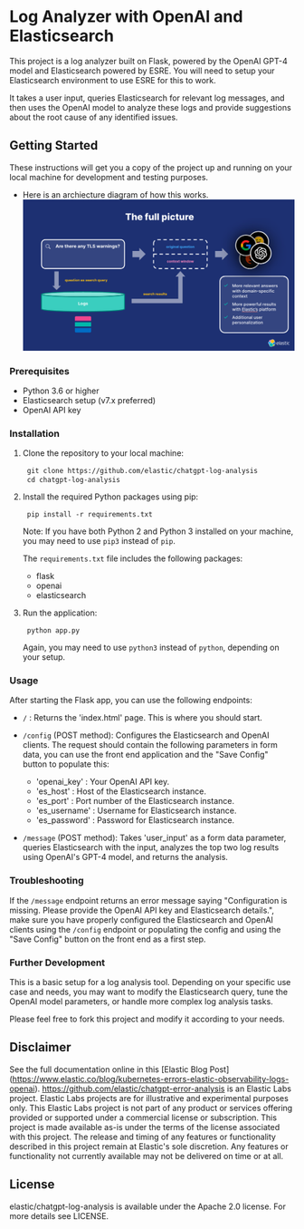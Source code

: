 # Log Analyzer with OpenAI and Elasticsearch

This project is a log analyzer built on Flask, powered by the OpenAI GPT-4 model and Elasticsearch powered by ESRE. You will need to setup your Elasticsearch environment to use ESRE for this to work.

It takes a user input, queries Elasticsearch for relevant log messages, and then uses the OpenAI model to analyze these logs and provide suggestions about the root cause of any identified issues.

## Getting Started

These instructions will get you a copy of the project up and running on your local machine for development and testing purposes.

- Here is an archiecture diagram of how this works.
![alt text](https://github.com/davidgeorgehope/ChatGPT4ElasticAgents/blob/main/architecture.png)

### Prerequisites

- Python 3.6 or higher
- Elasticsearch setup (v7.x preferred)
- OpenAI API key

### Installation

1. Clone the repository to your local machine:
       
        git clone https://github.com/elastic/chatgpt-log-analysis
        cd chatgpt-log-analysis

2. Install the required Python packages using pip:

        pip install -r requirements.txt

      Note: If you have both Python 2 and Python 3 installed on your machine, you may need to use `pip3` instead of `pip`.

      The `requirements.txt` file includes the following packages:

      - flask
      - openai
      - elasticsearch

3. Run the application:

        python app.py

      Again, you may need to use `python3` instead of `python`, depending on your setup.

### Usage

After starting the Flask app, you can use the following endpoints:

- `/` : Returns the 'index.html' page. This is where you should start. 

- `/config` (POST method): Configures the Elasticsearch and OpenAI clients. The request should contain the following parameters in form data, you can use the front end application and the "Save Config" button to populate this:

    - 'openai_key' : Your OpenAI API key.
    - 'es_host' : Host of the Elasticsearch instance.
    - 'es_port' : Port number of the Elasticsearch instance.
    - 'es_username' : Username for Elasticsearch instance.
    - 'es_password' : Password for Elasticsearch instance.

- `/message` (POST method): Takes 'user_input' as a form data parameter, queries Elasticsearch with the input, analyzes the top two log results using OpenAI's GPT-4 model, and returns the analysis.

### Troubleshooting

If the `/message` endpoint returns an error message saying "Configuration is missing. Please provide the OpenAI API key and Elasticsearch details.", make sure you have properly configured the Elasticsearch and OpenAI clients using the `/config` endpoint or populating the config and using the "Save Config" button on the front end as a first step.

### Further Development

This is a basic setup for a log analysis tool. Depending on your specific use case and needs, you may want to modify the Elasticsearch query, tune the OpenAI model parameters, or handle more complex log analysis tasks.

Please feel free to fork this project and modify it according to your needs.

## Disclaimer
See the full documentation online in this [Elastic Blog Post] (https://www.elastic.co/blog/kubernetes-errors-elastic-observability-logs-openai). https://github.com/elastic/chatgpt-error-analysis is an Elastic Labs project. Elastic Labs projects are for illustrative and experimental purposes only. This Elastic Labs project is not part of any product or services offering provided or supported under a commercial license or subscription. This project is made available as-is under the terms of the license associated with this project. The release and timing of any features or functionality described in this project remain at Elastic's sole discretion. Any features or functionality not currently available may not be delivered on time or at all.

## License
elastic/chatgpt-log-analysis is available under the Apache 2.0 license. For more details see LICENSE.


